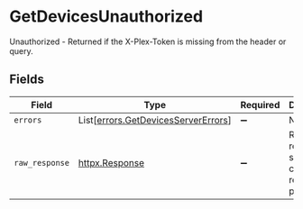 # GetDevicesUnauthorized

Unauthorized - Returned if the X-Plex-Token is missing from the header or query.


## Fields

| Field                                                                                | Type                                                                                 | Required                                                                             | Description                                                                          |
| ------------------------------------------------------------------------------------ | ------------------------------------------------------------------------------------ | ------------------------------------------------------------------------------------ | ------------------------------------------------------------------------------------ |
| `errors`                                                                             | List[[errors.GetDevicesServerErrors](../../models/errors/getdevicesservererrors.md)] | :heavy_minus_sign:                                                                   | N/A                                                                                  |
| `raw_response`                                                                       | [httpx.Response](https://www.python-httpx.org/api/#response)                         | :heavy_minus_sign:                                                                   | Raw HTTP response; suitable for custom response parsing                              |